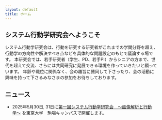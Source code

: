 ```yaml
---
layout: default
title: ホーム
---
```


## システム行動学研究会へようこそ
システム行動学研究会は、行動を研究する研究者がこれまでの学問分野を超え、行動学の方向性や解決すべき点などを具体的な問題設定のもとで議論する場です。
本研究会では、若手研究者（学生、PD、若手PI）からシニアの方まで、世代を超えて交流、さらには共同研究に発展できる環境を作っていきたいと願っています。
年齢や職位に関係なく、会の趣旨に賛同して下さったり、会の活動に興味を持って下さるみなさまの参加をお待ちしております。

## ニュース
- 2025年5月30日, 31日に[第一回システム行動学研究会　〜画像解析と行動学〜](/event/conference01.md)  を東京大学　駒場キャンパスで開催します。

